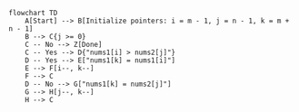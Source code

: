 ﻿```mermaid
flowchart TD
    A[Start] --> B[Initialize pointers: i = m - 1, j = n - 1, k = m + n - 1]
    B --> C{j >= 0}
    C -- No --> Z[Done]
    C -- Yes --> D{"nums1[i] > nums2[j]"}
    D -- Yes --> E["nums1[k] = nums1[i]"]
    E --> F[i--, k--]
    F --> C
    D -- No --> G["nums1[k] = nums2[j]"]
    G --> H[j--, k--]
    H --> C
```